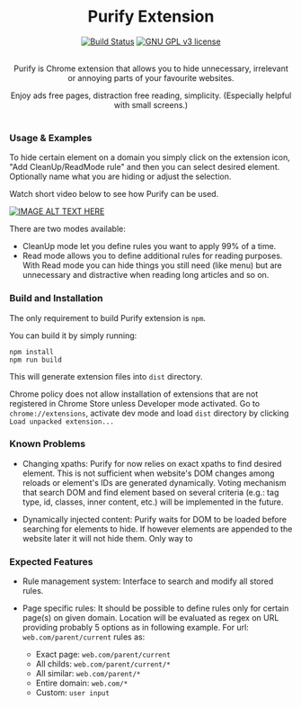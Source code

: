 <div align="center" width="75%">
  <h1>Purify Extension</h1>
  <a href="https://travis-ci.org/AdharaOrigin/tmp"><img src="https://travis-ci.org/AdharaOrigin/tmp.svg?branch=master" alt="Build Status"></a>
  <a href="https://www.gnu.org/licenses/gpl-3.0.en.html"><img src="https://img.shields.io/badge/License-GPL%20v3-blue.svg" alt="GNU GPL v3 license"></a>
  <br><br>  
  
  Purify is Chrome extension that allows you to hide unnecessary, irrelevant or annoying parts of your favourite websites.
  
  Enjoy ads free pages, distraction free reading, simplicity. (Especially helpful with small screens.)
  <br><br>
</div>


### Usage & Examples

To hide certain element on a domain you simply click on the extension icon, "Add CleanUp/ReadMode rule" and then you 
can select desired element. Optionally name what you are hiding or adjust the selection.


Watch short video below to see how Purify can be used.

[![IMAGE ALT TEXT HERE](https://img.youtube.com/vi/UusahdRIpsg/0.jpg)](https://www.youtube.com/watch?v=UusahdRIpsg)


There are two modes available:
- CleanUp mode let you define rules you want to apply 99% of a time.
- Read mode allows you to define additional rules for reading purposes. With Read mode you can hide things you still 
need (like menu) but are unnecessary and distractive when reading long articles and so on.


### Build and Installation
The only requirement to build Purify extension is `npm`. 

You can build it by simply running:

```
npm install
npm run build
```

This will generate extension files into `dist` directory.

Chrome policy does not allow installation of extensions 
that are not registered in Chrome Store unless Developer mode activated. Go to `chrome://extensions`, activate dev 
mode and load `dist` directory by clicking `Load unpacked extension...`  


### Known Problems

- Changing xpaths: Purify for now relies on exact xpaths to find desired element. This is not sufficient when website's 
DOM changes among reloads or element's IDs are generated dynamically. Voting mechanism that search DOM and find 
element based on several criteria (e.g.: tag type, id, classes, inner content, etc.) will be implemented in the future.

- Dynamically injected content: Purify waits for DOM to be loaded before searching for elements to hide. If however 
elements are appended to the website later it will not hide them. Only way to 


### Expected Features

- Rule management system: Interface to search and modify all stored rules.

- Page specific rules: It should be possible to define rules only for certain page(s) on given domain. Location will 
be evaluated as regex on URL providing probably 5 options as in following example. For url: `web.com/parent/current` 
rules as:
  * Exact page:     `web.com/parent/current`
  * All childs:     `web.com/parent/current/*`
  * All similar:    `web.com/parent/*`
  * Entire domain:  `web.com/*`
  * Custom:         `user input`

